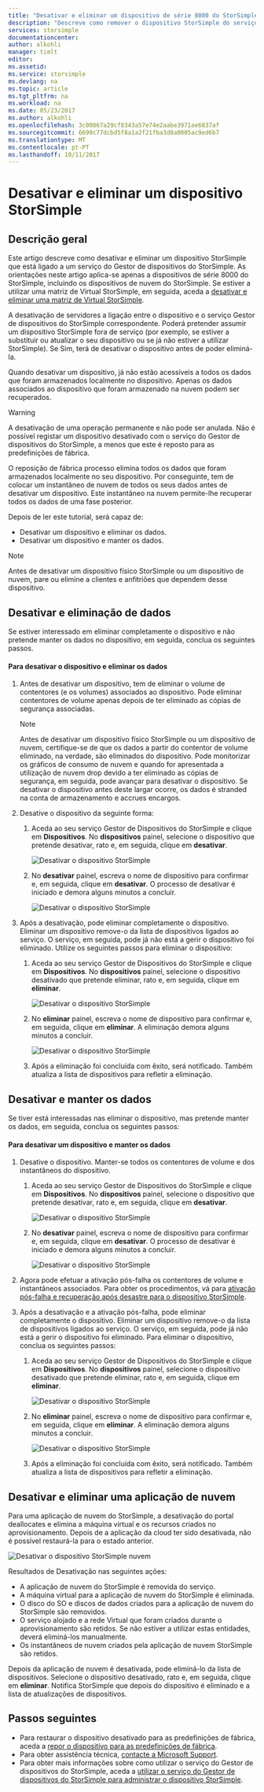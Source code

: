 ```yaml
---
title: "Desativar e eliminar um dispositivo de série 8000 do StorSimple | Microsoft Docs"
description: "Descreve como remover o dispositivo StorSimple do serviço ao desativar-o primeiro e, em seguida, eliminá-lo."
services: storsimple
documentationcenter: 
author: alkohli
manager: timlt
editor: 
ms.assetid: 
ms.service: storsimple
ms.devlang: na
ms.topic: article
ms.tgt_pltfrm: na
ms.workload: na
ms.date: 05/23/2017
ms.author: alkohli
ms.openlocfilehash: 3c00867a29cf8343a57e74e2aabe3971ae6837af
ms.sourcegitcommit: 6699c77dcbd5f8a1a2f21fba3d0a0005ac9ed6b7
ms.translationtype: MT
ms.contentlocale: pt-PT
ms.lasthandoff: 10/11/2017
---
```

# <a name="deactivate-and-delete-a-storsimple-device"></a>Desativar e eliminar um dispositivo StorSimple

## <a name="overview"></a>Descrição geral

Este artigo descreve como desativar e eliminar um dispositivo StorSimple que está ligado a um serviço do Gestor de dispositivos do StorSimple. As orientações neste artigo aplica-se apenas a dispositivos de série 8000 do StorSimple, incluindo os dispositivos de nuvem do StorSimple. Se estiver a utilizar uma matriz de Virtual StorSimple, em seguida, aceda a [desativar e eliminar uma matriz de Virtual StorSimple](storsimple-virtual-array-deactivate-and-delete-device.md).

A desativação de servidores a ligação entre o dispositivo e o serviço Gestor de dispositivos do StorSimple correspondente. Poderá pretender assumir um dispositivo StorSimple fora de serviço (por exemplo, se estiver a substituir ou atualizar o seu dispositivo ou se já não estiver a utilizar StorSimple). Se Sim, terá de desativar o dispositivo antes de poder eliminá-la.

Quando desativar um dispositivo, já não estão acessíveis a todos os dados que foram armazenados localmente no dispositivo. Apenas os dados associados ao dispositivo que foram armazenado na nuvem podem ser recuperados.

> [!WARNING]
> A desativação de uma operação permanente e não pode ser anulada. Não é possível registar um dispositivo desativado com o serviço do Gestor de dispositivos do StorSimple, a menos que este é reposto para as predefinições de fábrica.
>
> O reposição de fábrica processo elimina todos os dados que foram armazenados localmente no seu dispositivo. Por conseguinte, tem de colocar um instantâneo de nuvem de todos os seus dados antes de desativar um dispositivo. Este instantâneo na nuvem permite-lhe recuperar todos os dados de uma fase posterior.

Depois de ler este tutorial, será capaz de:

* Desativar um dispositivo e eliminar os dados.
* Desativar um dispositivo e manter os dados.

> [!NOTE]
> Antes de desativar um dispositivo físico StorSimple ou um dispositivo de nuvem, pare ou elimine a clientes e anfitriões que dependem desse dispositivo.


## <a name="deactivate-and-delete-data"></a>Desativar e eliminação de dados

Se estiver interessado em eliminar completamente o dispositivo e não pretende manter os dados no dispositivo, em seguida, conclua os seguintes passos.

#### <a name="to-deactivate-the-device-and-delete-the-data"></a>Para desativar o dispositivo e eliminar os dados

1. Antes de desativar um dispositivo, tem de eliminar o volume de contentores (e os volumes) associados ao dispositivo. Pode eliminar contentores de volume apenas depois de ter eliminado as cópias de segurança associadas.

    > [!NOTE]
    > Antes de desativar um dispositivo físico StorSimple ou um dispositivo de nuvem, certifique-se de que os dados a partir do contentor de volume eliminado, na verdade, são eliminados do dispositivo. Pode monitorizar os gráficos de consumo de nuvem e quando for apresentada a utilização de nuvem drop devido a ter eliminado as cópias de segurança, em seguida, pode avançar para desativar o dispositivo. Se desativar o dispositivo antes deste largar ocorre, os dados é stranded na conta de armazenamento e accrues encargos.

2. Desative o dispositivo da seguinte forma:
   
   1. Aceda ao seu serviço Gestor de Dispositivos do StorSimple e clique em **Dispositivos**. No **dispositivos** painel, selecione o dispositivo que pretende desativar, rato e, em seguida, clique em **desativar**.

        ![Desativar o dispositivo StorSimple](./media/storsimple-8000-deactivate-and-delete-device/deactivate1.png)
   2. No **desativar** painel, escreva o nome de dispositivo para confirmar e, em seguida, clique em **desativar**. O processo de desativar é iniciado e demora alguns minutos a concluir.

        ![Desativar o dispositivo StorSimple](./media/storsimple-8000-deactivate-and-delete-device/deactivate2.png)

3. Após a desativação, pode eliminar completamente o dispositivo. Eliminar um dispositivo remove-o da lista de dispositivos ligados ao serviço. O serviço, em seguida, pode já não está a gerir o dispositivo foi eliminado. Utilize os seguintes passos para eliminar o dispositivo:
   
   1. Aceda ao seu serviço Gestor de Dispositivos do StorSimple e clique em **Dispositivos**. No **dispositivos** painel, selecione o dispositivo desativado que pretende eliminar, rato e, em seguida, clique em **eliminar**.

        ![Desativar o dispositivo StorSimple](./media/storsimple-8000-deactivate-and-delete-device/deactivate5.png)
   2. No **eliminar** painel, escreva o nome de dispositivo para confirmar e, em seguida, clique em **eliminar**. A eliminação demora alguns minutos a concluir.

        ![Desativar o dispositivo StorSimple](./media/storsimple-8000-deactivate-and-delete-device/deactivate6.png)
   3. Após a eliminação foi concluída com êxito, será notificado. Também atualiza a lista de dispositivos para refletir a eliminação.

## <a name="deactivate-and-retain-data"></a>Desativar e manter os dados

Se tiver está interessadas nas eliminar o dispositivo, mas pretende manter os dados, em seguida, conclua os seguintes passos:

#### <a name="to-deactivate-a-device-and-retain-the-data"></a>Para desativar um dispositivo e manter os dados
1. Desative o dispositivo. Manter-se todos os contentores de volume e dos instantâneos do dispositivo.
   
   1. Aceda ao seu serviço Gestor de Dispositivos do StorSimple e clique em **Dispositivos**. No **dispositivos** painel, selecione o dispositivo que pretende desativar, rato e, em seguida, clique em **desativar**.

         ![Desativar o dispositivo StorSimple](./media/storsimple-8000-deactivate-and-delete-device/deactivate1.png)
   2. No **desativar** painel, escreva o nome de dispositivo para confirmar e, em seguida, clique em **desativar**. O processo de desativar é iniciado e demora alguns minutos a concluir.

         ![Desativar o dispositivo StorSimple](./media/storsimple-8000-deactivate-and-delete-device/deactivate2.png)
2. Agora pode efetuar a ativação pós-falha os contentores de volume e instantâneos associados. Para obter os procedimentos, vá para [ativação pós-falha e recuperação após desastre para o dispositivo StorSimple](storsimple-8000-device-failover-disaster-recovery.md).
3. Após a desativação e a ativação pós-falha, pode eliminar completamente o dispositivo. Eliminar um dispositivo remove-o da lista de dispositivos ligados ao serviço. O serviço, em seguida, pode já não está a gerir o dispositivo foi eliminado. Para eliminar o dispositivo, conclua os seguintes passos:
   
   1. Aceda ao seu serviço Gestor de Dispositivos do StorSimple e clique em **Dispositivos**. No **dispositivos** painel, selecione o dispositivo desativado que pretende eliminar, rato e, em seguida, clique em **eliminar**.

       ![Desativar o dispositivo StorSimple](./media/storsimple-8000-deactivate-and-delete-device/deactivate5.png)
   2. No **eliminar** painel, escreva o nome de dispositivo para confirmar e, em seguida, clique em **eliminar**. A eliminação demora alguns minutos a concluir.

       ![Desativar o dispositivo StorSimple](./media/storsimple-8000-deactivate-and-delete-device/deactivate6.png)
   3. Após a eliminação foi concluída com êxito, será notificado. Também atualiza a lista de dispositivos para refletir a eliminação.

     
## <a name="deactivate-and-delete-a-cloud-appliance"></a>Desativar e eliminar uma aplicação de nuvem

Para uma aplicação de nuvem do StorSimple, a desativação do portal deallocates e elimina a máquina virtual e os recursos criados no aprovisionamento. Depois de a aplicação da cloud ter sido desativada, não é possível restaurá-la para o estado anterior.

![Desativar o dispositivo StorSimple nuvem](./media/storsimple-8000-deactivate-and-delete-device/deactivate7.png)

Resultados de Desativação nas seguintes ações:

* A aplicação de nuvem do StorSimple é removida do serviço.
* A máquina virtual para a aplicação de nuvem do StorSimple é eliminada.
* O disco do SO e discos de dados criados para a aplicação de nuvem do StorSimple são removidos.
* O serviço alojado e a rede Virtual que foram criados durante o aprovisionamento são retidos. Se não estiver a utilizar estas entidades, deverá eliminá-los manualmente.
* Os instantâneos de nuvem criados pela aplicação de nuvem StorSimple são retidos.

Depois da aplicação de nuvem é desativada, pode eliminá-lo da lista de dispositivos. Selecione o dispositivo desativado, rato e, em seguida, clique em **eliminar**. Notifica StorSimple que depois do dispositivo é eliminado e a lista de atualizações de dispositivos.

## <a name="next-steps"></a>Passos seguintes

* Para restaurar o dispositivo desativado para as predefinições de fábrica, aceda a [repor o dispositivo para as predefinições de fábrica](storsimple-8000-manage-device-controller.md#reset-the-device-to-factory-default-settings).
* Para obter assistência técnica, [contacte a Microsoft Support](storsimple-8000-contact-microsoft-support.md).
* Para obter mais informações sobre como utilizar o serviço do Gestor de dispositivos do StorSimple, aceda a [utilizar o serviço do Gestor de dispositivos do StorSimple para administrar o dispositivo StorSimple](storsimple-8000-manager-service-administration.md).

